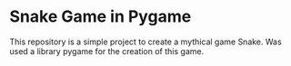 # Snake Game in Pygame

This repository is a simple project to create a mythical game Snake. Was used a library pygame for the creation of this game.